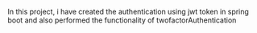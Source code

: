In this project, i have created the authentication using jwt token in spring boot and also performed the functionality of twofactorAuthentication
